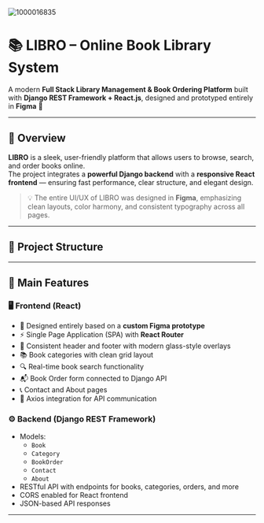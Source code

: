 ![1000016835](https://github.com/user-attachments/assets/7feba1f6-5fa9-421c-8cc2-2f180fe90a44)

# 📚 LIBRO – Online Book Library System

A modern **Full Stack Library Management & Book Ordering Platform** built with **Django REST Framework + React.js**, designed and prototyped entirely in **Figma** 🎨  

---

## 🌟 Overview

**LIBRO** is a sleek, user-friendly platform that allows users to browse, search, and order books online.  
The project integrates a **powerful Django backend** with a **responsive React frontend** — ensuring fast performance, clear structure, and elegant design.

> 💡 The entire UI/UX of LIBRO was designed in **Figma**, emphasizing clean layouts, color harmony, and consistent typography across all pages.

---

## 🧱 Project Structure
---

## 🧩 Main Features

### 🖥 Frontend (React)
- 💫 Designed entirely based on a **custom Figma prototype**
- ⚡ Single Page Application (SPA) with **React Router**
- 🎨 Consistent header and footer with modern glass-style overlays
- 📚 Book categories with clean grid layout
- 🔍 Real-time book search functionality
- 📬 Book Order form connected to Django API
- 📞 Contact and About pages
- 🔗 Axios integration for API communication

### ⚙️ Backend (Django REST Framework)
- Models:
  - `Book`
  - `Category`
  - `BookOrder`
  - `Contact`
  - `About`
- RESTful API with endpoints for books, categories, orders, and more
- CORS enabled for React frontend
- JSON-based API responses

---
